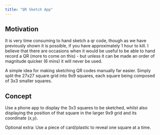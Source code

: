 ```yaml
---
title: "QR Sketch App"
---
```


## Motivation

It is very time consuming to hand sketch a qr code, though as we have previously shown it is possible, if you have approximately 1 hour to kill. I believe that there are occasions when it would be useful to be able to hand record a QR (more to come on this) - but unless it can be made an order of magnitude quicker (6 mins) it will never be used.

A simple idea for making sketching QR codes manually far easier. Simply split the 27x27 square grid into 9x9 squares, each square being composed of 3x3 smaller squares.

## Concept

Use a phone app to display the 3x3 squares to be sketched, whilst also displaying the position of that square in the larger 9x9 grid and its coordinate (x,y).

Optional extra: Use a piece of card/plastic to reveal one square at a time.
